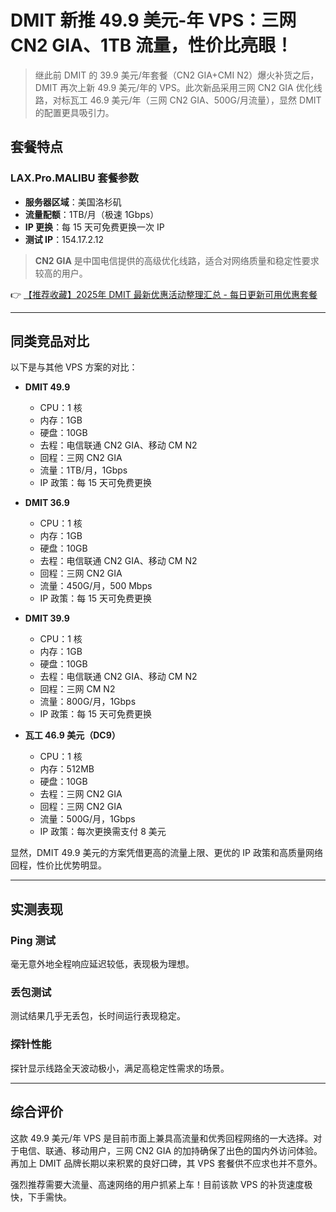 # DMIT 新推 49.9 美元-年 VPS：三网 CN2 GIA、1TB 流量，性价比亮眼！

> 继此前 DMIT 的 39.9 美元/年套餐（CN2 GIA+CMI N2）爆火补货之后，DMIT 再次上新 49.9 美元/年的 VPS。此次新品采用三网 CN2 GIA 优化线路，对标瓦工 46.9 美元/年（三网 CN2 GIA、500G/月流量），显然 DMIT 的配置更具吸引力。

## 套餐特点

### LAX.Pro.MALIBU 套餐参数

- **服务器区域**：美国洛杉矶  
- **流量配额**：1TB/月（极速 1Gbps）  
- **IP 更换**：每 15 天可免费更换一次 IP  
- **测试 IP**：154.17.2.12  

> **CN2 GIA** 是中国电信提供的高级优化线路，适合对网络质量和稳定性要求较高的用户。

👉 [【推荐收藏】2025年 DMIT 最新优惠活动整理汇总 - 每日更新可用优惠套餐](https://bit.ly/dmit_coupon)

---

## 同类竞品对比

以下是与其他 VPS 方案的对比：

- **DMIT 49.9**  
  - CPU：1 核  
  - 内存：1GB  
  - 硬盘：10GB  
  - 去程：电信联通 CN2 GIA、移动 CM N2  
  - 回程：三网 CN2 GIA  
  - 流量：1TB/月，1Gbps  
  - IP 政策：每 15 天可免费更换  

- **DMIT 36.9**  
  - CPU：1 核  
  - 内存：1GB  
  - 硬盘：10GB  
  - 去程：电信联通 CN2 GIA、移动 CM N2  
  - 回程：三网 CN2 GIA  
  - 流量：450G/月，500 Mbps  
  - IP 政策：每 15 天可免费更换  

- **DMIT 39.9**  
  - CPU：1 核  
  - 内存：1GB  
  - 硬盘：10GB  
  - 去程：电信联通 CN2 GIA、移动 CM N2  
  - 回程：三网 CM N2  
  - 流量：800G/月，1Gbps  
  - IP 政策：每 15 天可免费更换  

- **瓦工 46.9 美元（DC9）**  
  - CPU：1 核  
  - 内存：512MB  
  - 硬盘：10GB  
  - 去程：三网 CN2 GIA  
  - 回程：三网 CN2 GIA  
  - 流量：500G/月，1Gbps  
  - IP 政策：每次更换需支付 8 美元  

显然，DMIT 49.9 美元的方案凭借更高的流量上限、更优的 IP 政策和高质量网络回程，性价比优势明显。

---

## 实测表现

### Ping 测试  
毫无意外地全程响应延迟较低，表现极为理想。  

### 丢包测试  
测试结果几乎无丢包，长时间运行表现稳定。  

### 探针性能  
探针显示线路全天波动极小，满足高稳定性需求的场景。

---

## 综合评价

这款 49.9 美元/年 VPS 是目前市面上兼具高流量和优秀回程网络的一大选择。对于电信、联通、移动用户，三网 CN2 GIA 的加持确保了出色的国内外访问体验。再加上 DMIT 品牌长期以来积累的良好口碑，其 VPS 套餐供不应求也并不意外。

强烈推荐需要大流量、高速网络的用户抓紧上车！目前该款 VPS 的补货速度极快，下手需快。
